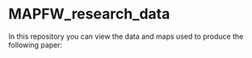 # MAPFW_research_data
In this repository you can view the data and maps used to produce the following paper: 
